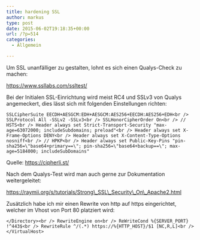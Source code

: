```yaml
---
title: hardening SSL
author: markus
type: post
date: 2015-06-02T19:18:35+00:00
url: /?p=514
categories:
  - Allgemein

---
```

Um SSL unanfälliger zu gestalten, lohnt es sich einen Qualys-Check zu machen:
  
https://www.ssllabs.com/ssltest/

Bei der Initialen SSL-Einrichtung wird meist RC4 und SSLv3 von Qualys angemeckert, dies lässt sich mit folgenden Einstellungen richten:
  
`SSLCipherSuite EECDH+AESGCM:EDH+AESGCM:AES256+EECDH:AES256+EDH<br />
SSLProtocol All -SSLv2 -SSLv3<br />
SSLHonorCipherOrder On<br />
// HSTS<br />
Header always set Strict-Transport-Security "max-age=63072000; includeSubdomains; preload"<br />
Header always set X-Frame-Options DENY<br />
Header always set X-Content-Type-Options nosniff<br />
// HPKP<br />
Header always set Public-Key-Pins "pin-sha256=\"base64+primary==\"; pin-sha256=\"base64+backup==\"; max-age=5184000; includeSubDomains"`
  
Quelle: https://cipherli.st/

Nach dem Qualys-Test wird man auch gerne zur Dokumentation weitergeleitet:
  
https://raymii.org/s/tutorials/Strong\_SSL\_Security\_On\_Apache2.html

Zusätzlich habe ich mir einen Rewrite von http auf https eingerichtet, welcher im Vhost von Port 80 platziert wird:
  
   `</Directory><br />
   RewriteEngine on<br />
   ReWriteCond %{SERVER_PORT} !^443$<br />
   RewriteRule ^/(.*) https://%{HTTP_HOST}/$1 [NC,R,L]<br />
</VirtualHost>`